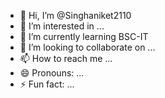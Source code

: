 - 👋 Hi, I’m @Singhaniket2110
- 👀 I’m interested in ...
- 🌱 I’m currently learning BSC-IT 
- 💞️ I’m looking to collaborate on ...
- 📫 How to reach me ...
- 😄 Pronouns: ...
- ⚡ Fun fact: ...

<!---
Singhaniket2110/Singhaniket2110 is a ✨ special ✨ repository because its `README.md` (this file) appears on your GitHub profile.
You can click the Preview link to take a look at your changes.
--->
